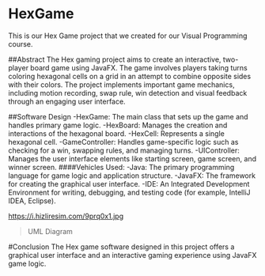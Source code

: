 # HexGame

This is our Hex Game project that we created for our Visual Programming course.

##Abstract
The Hex gaming project aims to create an interactive, two-player board game using JavaFX. The game involves players taking turns coloring hexagonal cells on a grid in an attempt to combine opposite sides with their colors. The project implements important game mechanics, including motion recording, swap rule, win detection and visual feedback through an engaging user interface.

##Software Design
-HexGame: The main class that sets up the game and handles primary game logic.
-HexBoard: Manages the creation and interactions of the hexagonal board.
-HexCell: Represents a single hexagonal cell.
-GameController: Handles game-specific logic such as checking for a win, swapping rules, and managing turns.
-UIController: Manages the user interface elements like starting screen, game screen, and winner screen.
####Vehicles Used:
-Java: The primary programming language for game logic and application structure.
-JavaFX: The framework for creating the graphical user interface.
-IDE: An Integrated Development Environment for writing, debugging, and testing code (for example, IntelliJ IDEA, Eclipse).

https://i.hizliresim.com/9prq0x1.jpg

> UML Diagram

#Conclusion
The Hex game software designed in this project offers a graphical user interface and an interactive gaming experience using JavaFX game logic.
